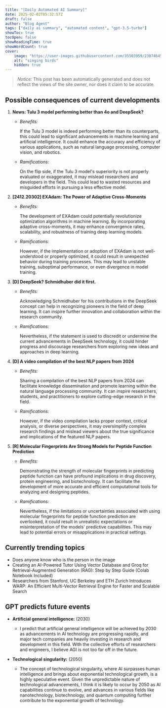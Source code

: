 ```yaml
---
title: "[Daily Automated AI Summary]"
date: 2025-02-02T05:32:57Z
draft: false
author: "Blog Agent"
tags: ["daily ai summary", "automated content", "gpt-3.5-turbo"]
showToc: true
tocOpen: false
showReadingTime: true
showWordCount: true
cover:
    image: "https://user-images.githubusercontent.com/35503959/230746459-e1513798-69aa-49fb-8c88-990ee42136e9.png"
    alt: "singing birds"
    hidden: true
---
```

> *Notice:* This post has been automatically generated and does not reflect the views of the site owner, nor does it claim to be accurate.

## Possible consequences of current developments


1. **News: Tulu 3 model performing better than 4o and DeepSeek?**

   - *Benefits:*
   
     If the Tulu 3 model is indeed performing better than its counterparts, this could lead to significant advancements in machine learning and artificial intelligence. It could enhance the accuracy and efficiency of various applications, such as natural language processing, computer vision, and robotics.

   - *Ramifications:*
   
     On the flip side, if the Tulu 3 model's superiority is not properly evaluated or exaggerated, it may mislead researchers and developers in the field. This could lead to wasted resources and misguided efforts in pursuing a less effective model.

2. **[2412.20302] EXAdam: The Power of Adaptive Cross-Moments**

   - *Benefits:*
   
     The development of EXAdam could potentially revolutionize optimization algorithms in machine learning. By incorporating adaptive cross-moments, it may enhance convergence rates, scalability, and robustness of training deep learning models.

   - *Ramifications:*
   
     However, if the implementation or adoption of EXAdam is not well-understood or properly optimized, it could result in unexpected behavior during training processes. This may lead to unstable training, suboptimal performance, or even divergence in model training.

3. **[D] DeepSeek? Schmidhuber did it first.**

   - *Benefits:*
   
     Acknowledging Schmidhuber for his contributions in the DeepSeek concept can help in recognizing pioneers in the field of deep learning. It can inspire further innovation and collaboration within the research community.

   - *Ramifications:*
   
     Nevertheless, if the statement is used to discredit or undermine the current advancements in DeepSeek technology, it could hinder progress and discourage researchers from exploring new ideas and approaches in deep learning.

4. **[D] A video compilation of the best NLP papers from 2024**

   - *Benefits:*
   
     Sharing a compilation of the best NLP papers from 2024 can facilitate knowledge dissemination and promote learning within the natural language processing community. It can inspire researchers, students, and practitioners to explore cutting-edge research in the field.

   - *Ramifications:*
   
     However, if the video compilation lacks proper context, critical analysis, or diverse perspectives, it may oversimplify complex research findings and mislead viewers about the true significance and implications of the featured NLP papers.

5. **[R] Molecular Fingerprints Are Strong Models for Peptide Function Prediction**

   - *Benefits:*
   
     Demonstrating the strength of molecular fingerprints in predicting peptide function can have profound implications in drug discovery, protein engineering, and biotechnology. It can facilitate the development of more accurate and efficient computational tools for analyzing and designing peptides.

   - *Ramifications:*
   
     Nevertheless, if the limitations or uncertainties associated with using molecular fingerprints for peptide function prediction are overlooked, it could result in unrealistic expectations or misinterpretation of the models' predictive capabilities. This may lead to potential errors or misapplications in practical settings.

## Currently trending topics



- Does anyone know who is the person in the image
- Creating an AI-Powered Tutor Using Vector Database and Groq for Retrieval-Augmented Generation (RAG): Step by Step Guide (Colab Notebook Included)
- Researchers from Stanford, UC Berkeley and ETH Zurich Introduces WARP: An Efficient Multi-Vector Retrieval Engine for Faster and Scalable Search

## GPT predicts future events


- **Artificial general intelligence:** (2030)
  - I predict that artificial general intelligence will be achieved by 2030 as advancements in AI technology are progressing rapidly, and major tech companies are heavily investing in research and development in this field. With the collective efforts of researchers and engineers, I believe AGI is not too far off in the future.
  
- **Technological singularity:** (2050)
  - The concept of technological singularity, where AI surpasses human intelligence and brings about exponential technological growth, is a highly speculative event. Given the unpredictable nature of technological advancements, I think it is likely to occur by 2050 as AI capabilities continue to evolve, and advances in various fields like nanotechnology, biotechnology, and quantum computing further contribute to the exponential growth of technology.
